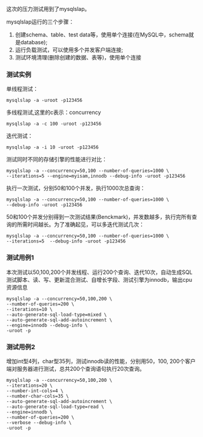 这次的压力测试用到了mysqlslap。

mysqlslap运行的三个步骤：

1. 创建schema、table、test data等，使用单个连接(在MySQL中，schema就是database);
2. 运行负载测试，可以使用多个并发客户端连接;
3. 测试环境清理(删除创建的数据、表等)，使用单个连接

### 测试实例

单线程测试：

```
mysqlslap -a -uroot -p123456
```

多线程测试,这里的c表示：concurrency

```
mysqlslap -a -c 100 -uroot -p123456
```

迭代测试：
```
mysqlslap -a -i 10 -uroot -p123456
```

测试同时不同的存储引擎的性能进行对比：
```
mysqlslap -a --concurrency=50,100 --number-of-queries=1000 \
--iterations=5 --engine=myisam,innodb --debug-info -uroot -p123456
```

执行一次测试，分别50和100个并发，执行1000次总查询：
```
mysqlslap -a --concurrency=50,100 --number-of-queries=1000 \
--debug-info -uroot -p123456
```

50和100个并发分别得到一次测试结果(Benckmark)，并发数越多，执行完所有查询的所需时间越长。为了准确起见，可以多迭代测试几次：
```
mysqlslap -a --concurrency=50,100 --number-of-queries=1000 \
--iterations=5  --debug-info -uroot -p123456
```

### 测试用例1
本次测试以50,100,200个并发线程、运行200个查询、迭代10次，自动生成SQL测试脚本、读、写、更新混合测试、自增长字段、测试引擎为innodb，输出cpu资源信息
```
mysqlslap -a --concurrency=50,100,200 \
--number-of-queries=200 \
--iterations=10 \
--auto-generate-sql-load-type=mixed \
--auto-generate-sql-add-autoincrement \
--engine=innodb --debug-info \
-uroot -p 
```

### 测试用例2
增加int型4列，char型35列，测试innodb读的性能，分别用50，100, 200个客户端对服务器进行测试，总共200个查询语句执行20次查询。

```
mysqlslap -a --concurrency=50,100,200 \
--iterations=20 \
--number-int-cols=4 \
--number-char-cols=35 \
--auto-generate-sql-add-autoincrement \
--auto-generate-sql-load-type=read \
--engine=innodb \
--number-of-queries=200 \
--verbose --debug-info \
-uroot -p 
```
